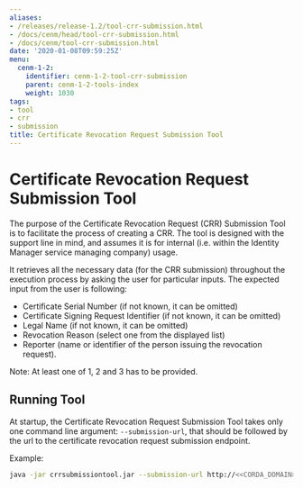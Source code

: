 ```yaml
---
aliases:
- /releases/release-1.2/tool-crr-submission.html
- /docs/cenm/head/tool-crr-submission.html
- /docs/cenm/tool-crr-submission.html
date: '2020-01-08T09:59:25Z'
menu:
  cenm-1-2:
    identifier: cenm-1-2-tool-crr-submission
    parent: cenm-1-2-tools-index
    weight: 1030
tags:
- tool
- crr
- submission
title: Certificate Revocation Request Submission Tool
---
```



# Certificate Revocation Request Submission Tool

The purpose of the Certificate Revocation Request (CRR) Submission Tool is to facilitate the process of creating a CRR.
The tool is designed with the support line in mind, and assumes it is for internal (i.e. within the Identity Manager service managing company) usage.

It retrieves all the necessary data (for the CRR submission) throughout the execution process by asking the user for particular inputs.
The expected input from the user is following:


* Certificate Serial Number (if not known, it can be omitted)
* Certificate Signing Request Identifier (if not known, it can be omitted)
* Legal Name (if not known, it can be omitted)
* Revocation Reason (select one from the displayed list)
* Reporter (name or identifier of the person issuing the revocation request).

Note: At least one of 1, 2 and 3 has to be provided.


## Running Tool

At startup, the Certificate Revocation Request Submission Tool takes only one command line argument: `--submission-url`,
that should be followed by the url to the certificate revocation request submission endpoint.

Example:

```bash
java -jar crrsubmissiontool.jar --submission-url http://<<CORDA_DOMAIN>>/certificate-revocation-request
```
